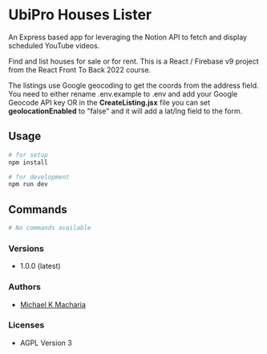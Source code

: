 # UbiPro Houses Lister

An Express based app for leveraging the Notion API to fetch and display
scheduled YouTube videos.

Find and list houses for sale or for rent. This is a React / Firebase v9 project
from the React Front To Back 2022 course.

The listings use Google geocoding to get the coords from the address field. You
need to either rename .env.example to .env and add your Google Geocode API key
OR in the **CreateListing.jsx** file you can set **geolocationEnabled** to
"false" and it will add a lat/lng field to the form.

## Usage

```sh
# for setup
npm install

# for development
npm run dev
```

## Commands

```sh
# No commands available
```

### Versions

-   1.0.0 (latest)

### Authors

-   [Michael K Macharia](https://www.github.com/michaelkmacharia)

### Licenses

-   AGPL Version 3
